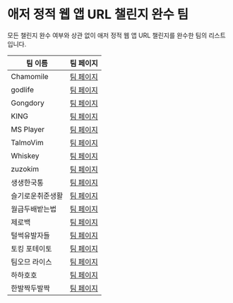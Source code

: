 # 애저 정적 웹 앱 URL 챌린지 완수 팀 #

모든 챌린지 완수 여부와 상관 없이 애저 정적 웹 앱 URL 챌린지를 완수한 팀의 리스트입니다.

| 팀 이름 | 팀 페이지 |
| ------- | --------- |
| Chamomile | [팀 페이지](./teams/Chamomile.md) |
| godlife | [팀 페이지](./teams/godlife.md) |
| Gongdory | [팀 페이지](./teams/Gongdory.md) |
| KING | [팀 페이지](./teams/KING.md) |
| MS Player | [팀 페이지](./teams/MS%20Player.md) |
| TalmoVim | [팀 페이지](./teams/TalmoVim.md) |
| Whiskey | [팀 페이지](./teams/Whiskey.md) |
| zuzokim | [팀 페이지](./teams/zuzokim.md) |
| 생생한국통 | [팀 페이지](./teams/생생한국통.md) |
| 슬기로운취준생활 | [팀 페이지](./teams/슬기로운취준생활.md) |
| 월급두배받는법 | [팀 페이지](./teams/월급두배받는법.md) |
| 제로백 | [팀 페이지](./teams/제로백.md) |
| 털썩유발자들 | [팀 페이지](./teams/털썩유발자들.md) |
| 토킹 포테이토 | [팀 페이지](./teams/토킹%20포테이토.md) |
| 팀오므 라이스 | [팀 페이지](./teams/팀오므%20라이스.md) |
| 하하호호 | [팀 페이지](./teams/하하호호.md) |
| 한발짝두발짝 | [팀 페이지](./teams/한발짝두발짝.md) |